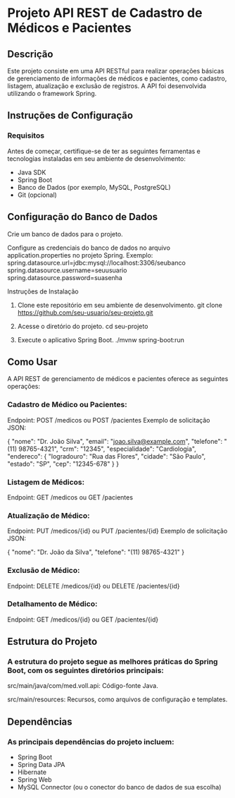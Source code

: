 <h1>Projeto API REST de Cadastro de Médicos e Pacientes</h1>

<h2>Descrição</h2>
Este projeto consiste em uma API RESTful para realizar operações básicas de gerenciamento de informações de médicos e pacientes, como cadastro, listagem, atualização e exclusão de registros. A API foi desenvolvida utilizando o framework Spring.

<h2>Instruções de Configuração</h2>
<h3>Requisitos</h3>
Antes de começar, certifique-se de ter as seguintes ferramentas e tecnologias instaladas em seu ambiente de desenvolvimento:

* Java SDK
* Spring Boot
* Banco de Dados (por exemplo, MySQL, PostgreSQL)
* Git (opcional)

<h2>Configuração do Banco de Dados</h2>
Crie um banco de dados para o projeto.

Configure as credenciais do banco de dados no arquivo application.properties no projeto Spring.
Exemplo:
  spring.datasource.url=jdbc:mysql://localhost:3306/seubanco
  spring.datasource.username=seuusuario
  spring.datasource.password=suasenha

Instruções de Instalação
1. Clone este repositório em seu ambiente de desenvolvimento.
    git clone https://github.com/seu-usuario/seu-projeto.git

2. Acesse o diretório do projeto.
    cd seu-projeto
  
3. Execute o aplicativo Spring Boot.
    ./mvnw spring-boot:run

<h2>Como Usar</h2>
A API REST de gerenciamento de médicos e pacientes oferece as seguintes operações:

<h3>Cadastro de Médico ou Pacientes:</h3>

Endpoint: POST /medicos ou POST /pacientes
Exemplo de solicitação JSON:

  {
  "nome": "Dr. João Silva",
  "email": "joao.silva@example.com",
  "telefone": "(11) 98765-4321",
  "crm": "12345",
  "especialidade": "Cardiologia",
  "endereco": {
    "logradouro": "Rua das Flores",
    "cidade": "São Paulo",
    "estado": "SP",
    "cep": "12345-678"
  }
}

<h3>Listagem de Médicos:</h3>
Endpoint: GET /medicos  ou  GET /pacientes

<h3>Atualização de Médico:</h3>
Endpoint: PUT /medicos/{id}  ou PUT /pacientes/{id}
Exemplo de solicitação JSON:

  {
  "nome": "Dr. João da Silva",
  "telefone": "(11) 98765-4321"
  }

<h3>Exclusão de Médico:</h3>
Endpoint: DELETE /medicos/{id}  ou DELETE /pacientes/{id}

<h3>Detalhamento de Médico:</h3>
Endpoint: GET /medicos/{id}  ou GET /pacientes/{id}

<h2>Estrutura do Projeto</h2>
<h3>A estrutura do projeto segue as melhores práticas do Spring Boot, com os seguintes diretórios principais:</h3>

src/main/java/com/med.voll.api: Código-fonte Java.

src/main/resources: Recursos, como arquivos de configuração e templates.

<h2>Dependências</h2>
<h3>As principais dependências do projeto incluem:</h3>

* Spring Boot
* Spring Data JPA
* Hibernate
* Spring Web
* MySQL Connector (ou o conector do banco de dados de sua escolha)
